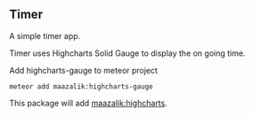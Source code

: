 ## Timer
A simple timer app.

Timer uses Highcharts Solid Gauge to display the on going time.

Add highcharts-gauge to meteor project
```
meteor add maazalik:highcharts-gauge
```
This package will add [maazalik:highcharts](https://github.com/MaazAli/Meteor-HighCharts).
